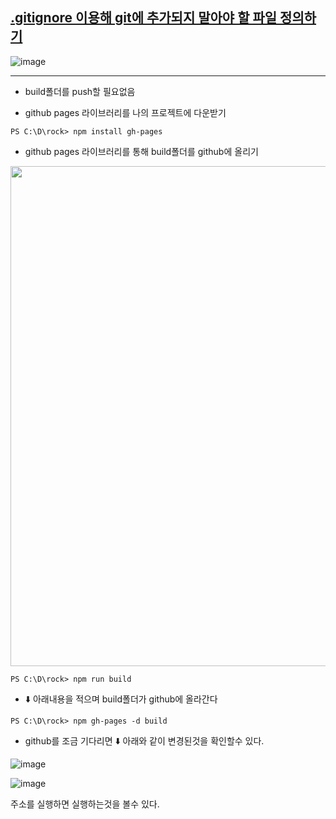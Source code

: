 

##   [.gitignore 이용해 git에 추가되지 말아야 할 파일 정의하기](https://kotlinworld.com/269) 

![image](https://user-images.githubusercontent.com/60366769/230711765-3c32114d-3b5b-41b9-b87a-614f08d953fd.png)


-----------------------------------------
- build폴더를 push할 필요없음


- github pages 라이브러리를 나의 프로젝트에 다운받기

`
PS C:\D\rock> npm install gh-pages
`

- github pages 라이브러리를 통해 build폴더를 github에 올리기

<img src="https://understanding963852.github.io/img/build2.png" width="800">

`
PS C:\D\rock> npm run build
`

- ⬇️ 아래내용을 적으며 build폴더가 github에 올라간다

`
PS C:\D\rock> npm gh-pages -d build
`

- github를 조금 기다리면 ⬇️ 아래와 같이 변경된것을 확인할수 있다.


![image](https://user-images.githubusercontent.com/60366769/230711527-e778ad93-1bfc-47b8-b2b5-68c1293f0ef0.png)



![image](https://user-images.githubusercontent.com/60366769/230711438-cca6f6a3-d313-4713-88cb-eb60bb91b195.png)


주소를 실행하면 실행하는것을 볼수 있다.



